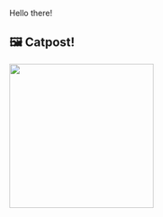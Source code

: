 Hello there!



## 🖼️ Catpost!

<sub>
    <img src="https://cdn2.thecatapi.com/images/NL3jXONHi.jpg" height="256">
</sub>

